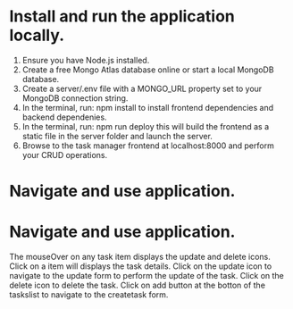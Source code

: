 # Install and run the application locally.

1. Ensure you have Node.js installed.
2. Create a free Mongo Atlas database online or start a local MongoDB database.
3. Create a server/.env file with a MONGO_URL property set to your MongoDB connection string.
4. In the terminal, run: npm install to install frontend dependencies and backend dependenies.
5. In the terminal, run: npm run deploy this will build the frontend as a static file in the server folder and launch the server.
6. Browse to the task manager frontend at localhost:8000 and perform your CRUD operations.

# Navigate and use application.



# Navigate and use application.

The mouseOver on any task item displays the update and delete icons.
Click on a item will displays the task details.
Click on the update icon to navigate to the update form to perform the update of the task.
Click on the delete icon to delete the task.
Click on add button at the botton of the taskslist to navigate to the createtask form.

